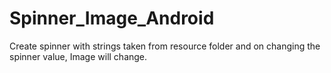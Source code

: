 # Spinner_Image_Android
Create spinner with strings taken from resource folder and on changing the spinner value, Image will change.
